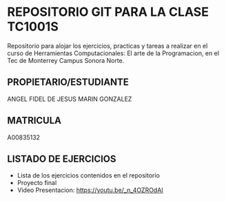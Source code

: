 # REPOSITORIO GIT PARA LA CLASE TC1001S
Repositorio para alojar los ejercicios, practicas y tareas a realizar
en el curso de Herramientas Computacionales: El arte de la Programacion,
en el Tec de Monterrey Campus Sonora Norte.

## PROPIETARIO/ESTUDIANTE
ANGEL FIDEL DE JESUS MARIN GONZALEZ

## MATRICULA
A00835132

## LISTADO DE EJERCICIOS
* Lista de los ejercicios contenidos en el repositorio
* Proyecto final
* Video Presentacion: https://youtu.be/_n_4OZROdAI
